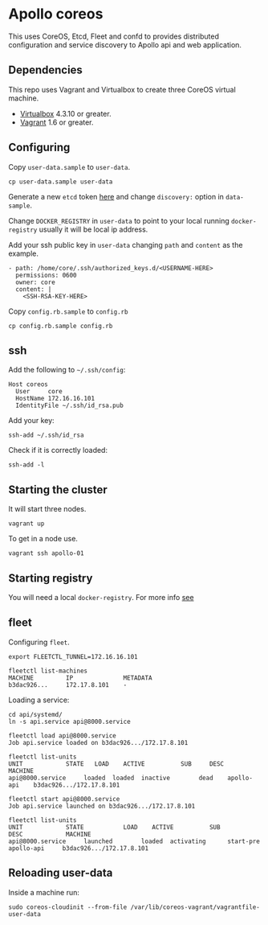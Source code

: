Apollo coreos
=============

This uses CoreOS, Etcd, Fleet and confd to provides distributed configuration
and service discovery to Apollo api and web application.

Dependencies
------------

This repo uses Vagrant and Virtualbox to create three CoreOS virtual machine.

* [Virtualbox](https://www.virtualbox.org/) 4.3.10 or greater.
* [Vagrant](http://www.vagrantup.com/) 1.6 or greater.

Configuring
-----------

Copy `user-data.sample` to `user-data`.

```
cp user-data.sample user-data
```

Generate a new `etcd` token [here](https://discovery.etcd.io/new) and
change `discovery:` option in `data-sample`.

Change `DOCKER_REGISTRY` in `user-data` to point to your
local running `docker-registry` usually it will be local ip address.

Add your ssh public key in `user-data` changing `path` and `content` as
the example.

```
- path: /home/core/.ssh/authorized_keys.d/<USERNAME-HERE>
  permissions: 0600
  owner: core
  content: |
    <SSH-RSA-KEY-HERE>
```
Copy `config.rb.sample` to `config.rb`

```
cp config.rb.sample config.rb
```

ssh
---

Add the following to `~/.ssh/config`:

```
Host coreos
  User     core
  HostName 172.16.16.101
  IdentityFile ~/.ssh/id_rsa.pub
```

Add your key:

```
ssh-add ~/.ssh/id_rsa
```

Check if it is correctly loaded:

```
ssh-add -l
```

Starting the cluster
--------------------

It will start three nodes.

```
vagrant up
```

To get in a node use.

```
vagrant ssh apollo-01
```

Starting registry
-----------------

You will need a local `docker-registry`. For more info
[see](https://github.com/wiliamsouza/apollo/blob/develop/registry/README.md)

fleet
-----

Configuring `fleet`.

```
export FLEETCTL_TUNNEL=172.16.16.101
```

```
fleetctl list-machines
MACHINE         IP              METADATA
b3dac926...     172.17.8.101    -
```

Loading a service:

```
cd api/systemd/
ln -s api.service api@8000.service
```

```
fleetctl load api@8000.service
Job api.service loaded on b3dac926.../172.17.8.101
```

```
fleetctl list-units
UNIT            STATE   LOAD    ACTIVE          SUB     DESC           MACHINE
api@8000.service     loaded  loaded  inactive        dead    apollo-api    b3dac926.../172.17.8.101
```

```
fleetctl start api@8000.service
Job api.service launched on b3dac926.../172.17.8.101
```

```
fleetctl list-units
UNIT            STATE           LOAD    ACTIVE          SUB             DESC            MACHINE
api@8000.service     launched        loaded  activating      start-pre       apollo-api     b3dac926.../172.17.8.101
```

Reloading user-data
-------------------

Inside a machine run:

```
sudo coreos-cloudinit --from-file /var/lib/coreos-vagrant/vagrantfile-user-data
```
